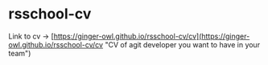 # rsschool-cv

Link to cv  -> [https://ginger-owl.github.io/rsschool-cv/cv](https://ginger-owl.github.io/rsschool-cv/cv "CV of agit developer you want to have in your team")